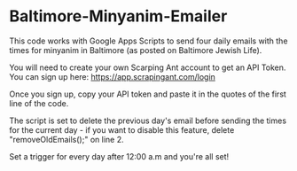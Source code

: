 # Baltimore-Minyanim-Emailer
This code works with Google Apps Scripts to send four daily emails with the times for minyanim in Baltimore (as posted on Baltimore Jewish Life).

You will need to create your own Scarping Ant account to get an API Token. You can sign up here: https://app.scrapingant.com/login

Once you sign up, copy your API token and paste it in the quotes of the first line of the code.

The script is set to delete the previous day's email before sending the times for the current day - if you want to disable this feature, delete "removeOldEmails();" on line 2.

Set a trigger for every day after 12:00 a.m and you're all set!

